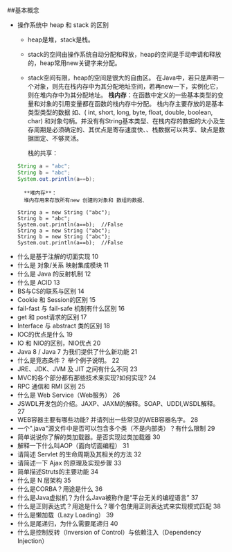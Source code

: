﻿##基本概念
* 操作系统中 heap 和 stack 的区别 
    * heap是堆，stack是栈。
    * stack的空间由操作系统自动分配和释放，heap的空间是手动申请和释放的，heap常用new关键字来分配。
    * stack空间有限，heap的空间是很大的自由区。
    在Java中，若只是声明一个对象，则先在栈内存中为其分配地址空间，若再new一下，实例化它，则在堆内存中为其分配地址。
    **栈内存**：在函数中定义的一些基本类型的变量和对象的引用变量都在函数的栈内存中分配。 栈内存主要存放的是基本类型类型的数据 如、( int, short, long, byte, float, double, boolean, char) 和对象句柄。并没有有String基本类型、在栈内存的数据的大小及生存周期是必须确定的、其优点是寄存速度快、、栈数据可以共享、缺点是数据固定、不够灵活。

        栈的共享：
    ```java
    String a = "abc";
    String b = "abc";
    System.out.println(a==b);
    ```
        **堆内存**：
        堆内存用来存放所有new 创建的对象和 数组的数据、
    ```
    String a = new String ("abc");
    String b = "abc";
    System.out.println(a==b);  //False
    String a = new String ("abc");
    String b = new String ("abc");
    System.out.println(a==b);  //False
    ```
* 什么是基于注解的切面实现
10
* 什么是 对象/关系 映射集成模块
11
* 什么是 Java 的反射机制
12
* 什么是 ACID
13
* BS与CS的联系与区别
14
* Cookie 和 Session的区别
15
* fail-fast 与 fail-safe 机制有什么区别
16
* get 和 post请求的区别
17
* Interface 与 abstract 类的区别
18
* IOC的优点是什么
19
* IO 和 NIO的区别，NIO优点
20
* Java 8 / Java 7 为我们提供了什么新功能
21
* 什么是竞态条件？ 举个例子说明。
22
* JRE、JDK、JVM 及 JIT 之间有什么不同
23
* MVC的各个部分都有那些技术来实现?如何实现?
24
* RPC 通信和 RMI 区别 
25
* 什么是 Web Service（Web服务）
26
* JSWDL开发包的介绍。JAXP、JAXM的解释。SOAP、UDDI,WSDL解释。 
27
* WEB容器主要有哪些功能? 并请列出一些常见的WEB容器名字。
28
* 一个".java"源文件中是否可以包含多个类（不是内部类）？有什么限制
29
* 简单说说你了解的类加载器。是否实现过类加载器
30
* 解释一下什么叫AOP（面向切面编程）
31
* 请简述 Servlet 的生命周期及其相关的方法
32
* 请简述一下 Ajax 的原理及实现步骤
33
* 简单描述Struts的主要功能
34
* 什么是 N 层架构
35
* 什么是CORBA？用途是什么
36
* 什么是Java虚拟机？为什么Java被称作是“平台无关的编程语言”
37
* 什么是正则表达式？用途是什么？哪个包使用正则表达式来实现模式匹配
38
* 什么是懒加载（Lazy Loading）
39
* 什么是尾递归，为什么需要尾递归
40
* 什么是控制反转（Inversion of Control）与依赖注入（Dependency Injection）

